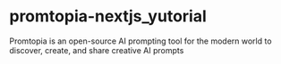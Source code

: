 # promtopia-nextjs_yutorial
Promtopia is an open-source AI prompting tool for the modern world to discover, create, and share creative AI prompts
